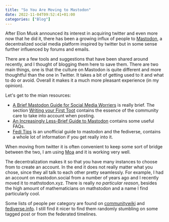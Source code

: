 ```yaml
---
title: "So You Are Moving to Mastodon"
date: 2022-11-04T09:52:41+01:00
categories: ["Blog"]
---
```


After Elon Musk announced its interest in acquiring twitter and even more now that he did it, there has been a growing influx of people to [Mastodon](https://joinmastodon.org/), a decentralized social media platform inspired by twitter but in some sense further influenced by forums and emails.

There are a few tools and suggestions that have been shared around recently, and I thought of blogging them here to save them.
There are two main things, one is that the culture on Mastodon is quite different and more thoughtful than the one in Twitter.
It takes a bit of getting used to it and what to do or avoid.
Overall it makes it a much more pleasant experience (in my opinion).

Let's get to the mian resources:

- [A Brief Mastodon Guide for Social Media Worriers](https://axbom.com/mastodon-guide/) is really brief. The section [Writing your First Toot](https://axbom.com/mastodon-guide/#writing-your-first-toot) contains the essence of the community care to take into account when posting.
- [An Increasingly Less-Brief Guide to Mastodon](https://github.com/joyeusenoelle/GuideToMastodon/) contains some useful FAQs.
- [Fedi Tips](https://fedi.tips/) is an unofficial guide to mastodon and the fediverse, contains a whole lot of information if you get really into it.

When moving from twitter it is often convenient to keep some sort of bridge between the two, I am using [Moa](https://moa.party/) and it is working very well.

The decentralization makes it so that you have many instances to choose from to create an account. In the end it does not really matter what you chose, since they all talk to each other pretty seamlessly.
For example, I had an account on mastodon.social from a number of years ago and I recently moved it to mathstodon.xyz.
There is really *no particular reason*, besides the high amount of mathematicians on mathstodon and a name I find particularly cool.

Some lists of people per category are found on [communitywiki](https://communitywiki.org/trunk) and [fediverse.info](https://fediverse.info/explore/people). I still find it nicer to find them randomly stumbling on some tagged post or from the federated timelines.

